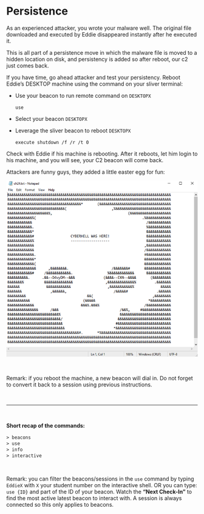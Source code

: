 # Persistence

As an experienced attacker, you wrote your malware well. The original file downloaded and executed by Eddie disappeared instantly after he executed it.

This is all part of a persistence move in which the malware file is moved to a hidden location on disk, and persistency is added so after reboot, our c2 just comes back.

If you have time, go ahead attacker and test your persistency. Reboot Eddie’s DESKTOP machine using the command on your sliver terminal:

- Use your beacon to run remote command on `DESKTOPX`
    ```
    use
    ```
- Select your beacon `DESKTOPX`

- Leverage the sliver beacon to reboot `DESKTOPX`
    ```
    execute shutdown /f /r /t 0
    ```
Check with Eddie if his machine is rebooting. After it reboots, let him login to his machine, and you will see, your C2 beacon will come back.

Attackers are funny guys, they added a little easter egg for fun:


![Sliver Easter Egg](../../images/sliver_easter_egg.png)

<br>
<div class="purple">

Remark: if you reboot the machine, a new beacon will dial in. Do not forget to convert it back to a session using previous instructions.
</div>
<br>

---
<br>

**Short recap of the commands:**
```
> beacons
> use 
> info 
> interactive
```

<br>
<div class="purple">

Remark: you can filter the beacons/sessions in the `use` command by typing `EddieX` with `X` your student number on the interactive shell. 
OR you can type: `use {ID}` and part of the ID of your beacon.
Watch the **“Next Check-In”** to find the most active latest beacon to interact with. A session is always connected so this only applies to beacons.
</div>
<br>